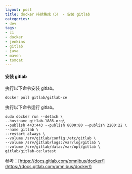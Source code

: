```yaml
---
layout: post
title: docker 持续集成（5） - 安装 gitlab
categories:
- dev
tags:
- ci
- docker
- jenkins
- gitlab
- java
- maven
- tomcat
---
```


#### 安装 gitlab

执行以下命令安装 gitlab。

    docker pull gitlab/gitlab-ce

执行以下命令运行 gitlab。

    sudo docker run --detach \
    --hostname gitlab.1886.org\
    --publish 443:443 --publish 8000:80 --publish 2200:22 \
    --name gitlab \
    --restart always \
    --volume /srv/gitlab/config:/etc/gitlab \
    --volume /srv/gitlab/logs:/var/log/gitlab \
    --volume /srv/gitlab/data:/var/opt/gitlab \
    gitlab/gitlab-ce:latest

参考：[https://docs.gitlab.com/omnibus/docker/](https://docs.gitlab.com/omnibus/docker/)

